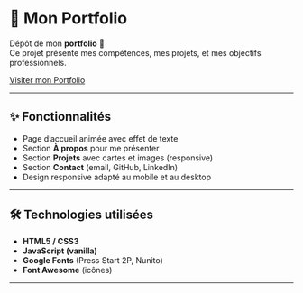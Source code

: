 # 🌸 Mon Portfolio

Dépôt de mon **portfolio** 🚀  
Ce projet présente mes compétences, mes projets, et mes objectifs professionnels.

[Visiter mon Portfolio](https://rukendogan.github.io/portfolio/)

---

## ✨ Fonctionnalités
- Page d’accueil animée avec effet de texte
- Section **À propos** pour me présenter
- Section **Projets** avec cartes et images (responsive)
- Section **Contact** (email, GitHub, LinkedIn)
- Design responsive adapté au mobile et au desktop

---

## 🛠️ Technologies utilisées
- **HTML5 / CSS3**  
- **JavaScript (vanilla)**  
- **Google Fonts** (Press Start 2P, Nunito)  
- **Font Awesome** (icônes)  

---